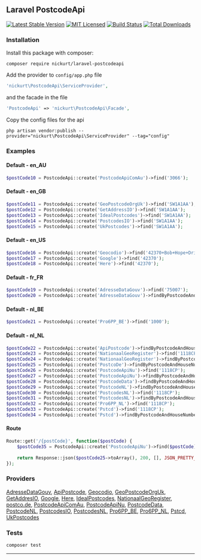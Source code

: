 ## Laravel PostcodeApi

[![Latest Stable Version](https://poser.pugx.org/nickurt/laravel-postcodeapi/v/stable?format=flat-square)](https://packagist.org/packages/nickurt/laravel-postcodeapi)
[![MIT Licensed](https://img.shields.io/badge/license-MIT-brightgreen.svg?style=flat-square)](LICENSE.md)
[![Build Status](https://img.shields.io/travis/nickurt/laravel-postcodeapi/master.svg?style=flat-square)](https://travis-ci.org/nickurt/laravel-postcodeapi)
[![Total Downloads](https://img.shields.io/packagist/dt/nickurt/laravel-postcodeapi.svg?style=flat-square)](https://packagist.org/packages/nickurt/laravel-postcodeapi)

### Installation
Install this package with composer:
```
composer require nickurt/laravel-postcodeapi
```

Add the provider to `config/app.php` file

```php
'nickurt\PostcodeApi\ServiceProvider',
```

and the facade in the file

```php
'PostcodeApi' => 'nickurt\PostcodeApi\Facade',
```

Copy the config files for the api

```
php artisan vendor:publish --provider="nickurt\PostcodeApi\ServiceProvider" --tag="config"
```

### Examples
#### Default - en_AU
```php
$postCode10 = PostcodeApi::create('PostcodeApiComAu')->find('3066');
```
#### Default - en_GB
```php
$postCode11 = PostcodeApi::create('GeoPostcodeOrgUk')->find('SW1A1AA');
$postCode12 = PostcodeApi::create('GetAddressIO')->find('SW1A1AA');
$postCode13 = PostcodeApi::create('IdealPostcodes')->find('SW1A1AA');
$postCode14 = PostcodeApi::create('PostcodesIO')->find('SW1A1AA');
$postCode15 = PostcodeApi::create('UkPostcodes')->find('SW1A1AA');
```
#### Default - en_US
```php
$postCode16 = PostcodeApi::create('Geocodio')->find('42370+Bob+Hope+Drive,+Rancho+Mirage+CA');
$postCode17 = PostcodeApi::create('Google')->find('42370');
$postCode18 = PostcodeApi::create('Here')->find('42370');
```
#### Default - fr_FR
```php
$postCode19 = PostcodeApi::create('AdresseDataGouv')->find('75007');
$postCode20 = PostcodeApi::create('AdresseDataGouv')->findByPostcodeAndHouseNumber('75007', '5 Avenue Anatole France');
```
#### Default - nl_BE
```php
$postCode21 = PostcodeApi::create('Pro6PP_BE')->find('1000');
```
#### Default - nl_NL
```php
$postCode22 = PostcodeApi::create('ApiPostcode')->findByPostcodeAndHouseNumber('1118CP', '202');
$postCode23 = PostcodeApi::create('NationaalGeoRegister')->find('1118CP');
$postCode24 = PostcodeApi::create('NationaalGeoRegister')->findByPostcodeAndHouseNumber('1118CP', '202');
$postCode25 = PostcodeApi::create('PostcoDe')->findByPostcodeAndHouseNumber('1118CP', '202');
$postCode26 = PostcodeApi::create('PostcodeApiNu')->find('1118CP');
$postCode27 = PostcodeApi::create('PostcodeApiNu')->findByPostcodeAndHouseNumber('1118CP', '202');
$postCode28 = PostcodeApi::create('PostcodeData')->findByPostcodeAndHouseNumber('1118CP', '202');
$postCode29 = PostcodeApi::create('PostcodeNL')->findByPostcodeAndHouseNumber('1118CP', '202');
$postCode30 = PostcodeApi::create('PostcodesNL')->find('1118CP');
$postCode31 = PostcodeApi::create('PostcodesNL')->findByPostcodeAndHouseNumber('1118CP', '202');
$postCode32 = PostcodeApi::create('Pro6PP_NL')->find('1118CP');
$postCode33 = PostcodeApi::create('Pstcd')->find('1118CP');
$postCode34 = PostcodeApi::create('Pstcd')->findByPostcodeAndHouseNumber('1118CP', '202');
```
#### Route
```php
Route::get('/{postCode}', function($postCode) {
    $postCode35 = PostcodeApi::create('PostcodeApiNu')->find($postCode);
    
    return Response::json($postCode25->toArray(), 200, [], JSON_PRETTY_PRINT);
});
```

### Providers
[AdresseDataGouv](https://adresse.data.gouv.fr), [ApiPostcode](https://api-postcode.nl), [Geocodio](https://www.geocod.io), [GeoPostcodeOrgUk](http://www.geopostcode.org.uk), [GetAddresIO](https://getaddress.io), [Google](https://developers.google.com/maps/documentation/geocoding/intro), [Here](https://www.here.com), [IdealPostcodes](https://ideal-postcodes.co.uk), [NationaalGeoRegister](https://nationaalgeoregister.nl/geonetwork/srv/dut/catalog.search#/home), [postco.de](https://postco.de), [PostcodeApiComAu](https://postcodeapi.com.au), [PostcodeApiNu](https://www.postcodeapi.nu), [PostcodeData](http://www.postcodedata.nl), [PostcodeNL](https://www.postcode.nl), [PostcodesIO](https://api.postcodes.io), [PostcodesNL](https://www.postcodes.nl), [Pro6PP_BE](https://www.pro6pp.nl), [Pro6PP_NL](https://www.pro6pp.nl), [Pstcd](http://www.pstcd.nl/), [UkPostcodes](http://uk-postcodes.com/postcode)
### Tests
```sh
composer test
```

- - - 
